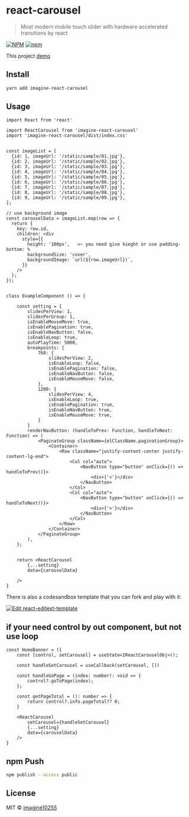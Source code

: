 # react-carousel

> Most modern mobile touch slider with hardware accelerated transitions by react

[![NPM](https://img.shields.io/npm/v/imagine-react-carousel.svg)](https://www.npmjs.com/package/imagine-react-carousel)
[![npm](https://img.shields.io/npm/dm/imagine-react-carousel.svg)](https://www.npmjs.com/package/imagine-react-carousel)

This project [demo](https://imagine10255.github.io/react-carousel/)

## Install

```bash
yarn add imagine-react-carousel
```

## Usage

```tsx
import React from 'react'

import ReactCarousel from 'imagine-react-carousel'
import 'imagine-react-carousel/dist/index.css'


const imageList = [
  {id: 1, imageUrl: '/static/sample/01.jpg'},
  {id: 2, imageUrl: '/static/sample/02.jpg'},
  {id: 3, imageUrl: '/static/sample/03.jpg'},
  {id: 4, imageUrl: '/static/sample/04.jpg'},
  {id: 5, imageUrl: '/static/sample/05.jpg'},
  {id: 6, imageUrl: '/static/sample/06.jpg'},
  {id: 7, imageUrl: '/static/sample/07.jpg'},
  {id: 8, imageUrl: '/static/sample/08.jpg'},
  {id: 9, imageUrl: '/static/sample/09.jpg'},
];

// use background image
const carouselData = imageList.map(row => {
  return {
    key: row.id,
    children: <div
      style={{
        height: '100px',   <~ you need give hieght or use padding-bottom: %
        backgroundSize: 'cover',
        backgroundImage: `url(${row.imageUrl})`,
      }}
    />
  };
});


class ExampleComponent () => {

    const setting = {
        slidesPerView: 1,
        slidesPerGroup: 1,
        isEnableMouseMove: true,
        isEnablePagination: true,
        isEnableNavButton: false,
        isEnableLoop: true,
        autoPlayTime: 5000,
        breakpoints: {
            768: {
                slidesPerView: 2,
                isEnableLoop: false,
                isEnablePagination: false,
                isEnableNavButton: false,
                isEnableMouseMove: false,
            },
            1200: {
                slidesPerView: 4,
                isEnableLoop: true,
                isEnablePagination: true,
                isEnableNavButton: true,
                isEnableMouseMove: true,
            }
        }
        renderNavButton: (handleToPrev: Function, handleToNext: Function) => (
            <PaginateGroup className={elClassName.paginationGroup}>
                <Container>
                    <Row className="justify-content-center justify-content-lg-end">
                        <Col col="auto">
                            <NavButton type="button" onClick={() => handleToPrev()}>
                                <div>{'<'}</div>
                            </NavButton>
                        </Col>
                        <Col col="auto">
                            <NavButton type="button" onClick={() => handleToNext()}>
                                <div>{'>'}</div>
                            </NavButton>
                        </Col>
                    </Row>
                </Container>
            </PaginateGroup>
        ),
    };


    return <ReactCarousel
        {...setting}
        data={carouselData}
        
    />
}
```

There is also a codesandbox template that you can fork and play with it:

[![Edit react-editext-template](https://codesandbox.io/static/img/play-codesandbox.svg)](https://codesandbox.io/s/react-carousel-9h6eu)



## if your need control by out component, but not use loop

```tsx
const HomeBanner = ({
    const [control, setCarousel] = useState<IReactCarouselObj>();
   
    const handleSetCarousel = useCallback(setCarousel, [])

    const handleGoPage = (index: number): void => {
        control?.goToPage(index);
    };

    const getPageTotal = (): number => {
        return control?.info.pageTotal?? 0;
    }

    <ReactCarousel
        setCarousel={handleSetCarousel}
        {...setting}
        data={carouselData}
    />
}
```

## npm Push
```bash
npm publish --access public
```


## License

MIT © [imagine10255](https://github.com/imagine10255)
